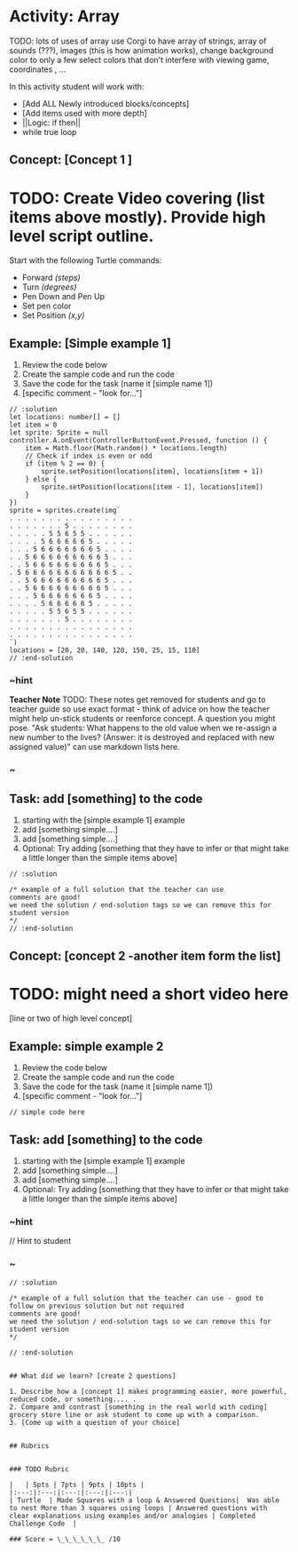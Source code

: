 # Activity: Array

TODO: lots of uses of array use Corgi to have array of strings, array of sounds (???), images (this is how animation works), change background color to only a few select colors that don't interfere with viewing game, coordinates , ...

In this activity student will work with: 
* [Add ALL Newly introduced blocks/concepts]
* [Add items used with more depth]
* ||Logic: if then||
* while true loop 


## Concept: [Concept 1 ]

# TODO: Create Video covering (list items above mostly).  Provide high level script outline.

Start with the following Turtle commands:  
* Forward *(steps)*  
* Turn *(degrees)*  
* Pen Down and Pen Up  
* Set pen color  
* Set Position *(x,y)*  

## Example: [Simple example 1]
1. Review the code below
2. Create the sample code and run the code
3. Save the code for the task (name it [simple name 1]) 
4. [specific comment - "look for..."]

```block  
// :solution
let locations: number[] = []
let item = 0
let sprite: Sprite = null
controller.A.onEvent(ControllerButtonEvent.Pressed, function () {
    item = Math.floor(Math.random() * locations.length)
    // Check if index is even or odd
    if (item % 2 == 0) {
        sprite.setPosition(locations[item], locations[item + 1])
    } else {
        sprite.setPosition(locations[item - 1], locations[item])
    }
})
sprite = sprites.create(img`
. . . . . . . . . . . . . . . . 
. . . . . . . 5 . . . . . . . . 
. . . . . 5 5 6 5 5 . . . . . . 
. . . . 5 6 6 6 6 6 5 . . . . . 
. . . 5 6 6 6 6 6 6 6 5 . . . . 
. . 5 6 6 6 6 6 6 6 6 6 5 . . . 
. . 5 6 6 6 6 6 6 6 6 6 5 . . . 
. 5 6 6 6 6 6 6 6 6 6 6 6 5 . . 
. . 5 6 6 6 6 6 6 6 6 6 5 . . . 
. . 5 6 6 6 6 6 6 6 6 6 5 . . . 
. . . 5 6 6 6 6 6 6 6 5 . . . . 
. . . . 5 6 6 6 6 6 5 . . . . . 
. . . . . 5 5 6 5 5 . . . . . . 
. . . . . . . 5 . . . . . . . . 
. . . . . . . . . . . . . . . . 
. . . . . . . . . . . . . . . . 
`)
locations = [20, 20, 140, 120, 150, 25, 15, 110]
// :end-solution
```  

### ~hint
**Teacher Note**
TODO: These notes get removed for students and go to teacher guide so use exact format - think of advice on how the teacher might help un-stick students or reenforce concept.  A question you might pose.  "Ask students: What happens to the old value when we re-assign a new number to the lives? (Answer: it is destroyed and replaced with new assigned value)"  can use markdown lists here.
### ~

## Task: add [something] to the code 
1. starting with the [simple example 1] example 
2. add [something simple....]
3. add [something simple....]
4. Optional: Try adding [something that they have to infer or that might take a little longer than the simple items above]

```block
// :solution

/* example of a full solution that the teacher can use
comments are good!
we need the solution / end-solution tags so we can remove this for student version
*/ 
// :end-solution
```


## Concept: [concept 2 -another item form the list]

# TODO: might need a short video here 

[line or two of high level concept]

## Example: simple example 2 

1. Review the code below
2. Create the sample code and run the code
3. Save the code for the task (name it [simple name 1]) 
4. [specific comment - "look for..."]

```block  
// simple code here
```  

## Task: add [something] to the code 
1. starting with the [simple example 1] example 
2. add [something simple....]
3. add [something simple....]
4. Optional: Try adding [something that they have to infer or that might take a little longer than the simple items above]

### ~hint
 // Hint to student
### ~

```block
// :solution

/* example of a full solution that the teacher can use - good to follow on previous solution but not required
comments are good!
we need the solution / end-solution tags so we can remove this for student version
*/

// :end-solution


## What did we learn? [create 2 questions]

1. Describe how a [concept 1] makes programming easier, more powerful, reduced code, or something.... .  
2. Compare and contrast [something in the real world with coding] grocery store line or ask student to come up with a comparison.  
3. [Come up with a question of your choice]


## Rubrics


### TODO Rubric

|   | 5pts | 7pts | 9pts | 10pts |
|:---:|:---:|:---:|:---:|:---:|
| Turtle  | Made Squares with a loop & Answered Questions|  Was able to nest More than 3 squares using loops | Answered questions with clear explanations using examples and/or analogies | Completed Challenge Code  |

### Score = \_\_\_\_\_\_ /10 